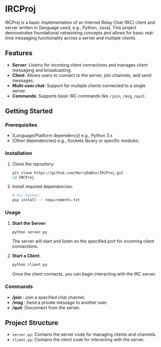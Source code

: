 # IRCProj

IRCProj is a basic implementation of an Internet Relay Chat (IRC) client and server written in [language used, e.g., Python, Java]. This project demonstrates foundational networking concepts and allows for basic real-time messaging functionality across a server and multiple clients.

## Features

- **Server**: Listens for incoming client connections and manages client messaging and broadcasting.
- **Client**: Allows users to connect to the server, join channels, and send messages.
- **Multi-user chat**: Support for multiple clients connected to a single server.
- **Commands**: Supports basic IRC commands like `/join`, `/msg`, `/quit`.

## Getting Started

### Prerequisites

- [Language/Platform dependency] e.g., Python 3.x
- [Other dependencies] e.g., Sockets library or specific modules.

### Installation

1. Clone the repository:
    ```bash
    git clone https://github.com/HarryDaWin/IRCProj.git
    cd IRCProj
    ```

2. Install required dependencies:
    ```bash
    # For Python:
    pip install -r requirements.txt
    ```

### Usage

1. **Start the Server**:
    ```bash
    python server.py
    ```
    The server will start and listen on the specified port for incoming client connections.

2. **Start a Client**:
    ```bash
    python client.py
    ```
    Once the client connects, you can begin interacting with the IRC server.

### Commands

- **/join <channel>**: Join a specified chat channel.
- **/msg <username> <message>**: Send a private message to another user.
- **/quit**: Disconnect from the server.

## Project Structure

- `server.py`: Contains the server code for managing clients and channels.
- `client.py`: Contains the client code for interacting with the server.


